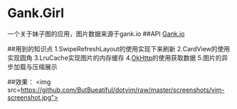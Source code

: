 # Gank.Girl
一个关于妹子图的应用，图片数据来源于gank.io
##API
<a href="http://gank.io/api">Gank.io</a>

##用到的知识点
1.SwipeRefreshLayout的使用实现下来刷新
2.CardView的使用实现圆角
3.LruCache实现图片的内存缓存
4.<a href="https://github.com/square/okhttp">OkHttp</a>的使用获取数据
5.图片的异步加载与压缩展示

##效果：
<img src=https://github.com/ButBueatiful/dotvim/raw/master/screenshots/vim-screenshot.jpg">

